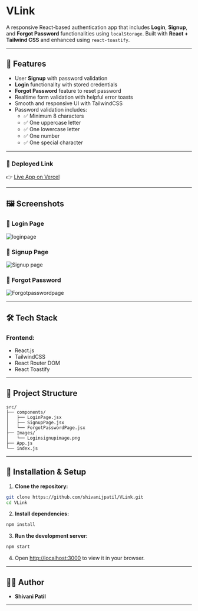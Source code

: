 # VLink

A responsive React-based authentication app that includes **Login**, **Signup**, and **Forgot Password** functionalities using `localStorage`. Built with **React + Tailwind CSS** and enhanced using `react-toastify`.

---

## 🚀 Features

- User **Signup** with password validation
- **Login** functionality with stored credentials
- **Forgot Password** feature to reset password
- Realtime form validation with helpful error toasts
- Smooth and responsive UI with TailwindCSS
- Password validation includes:
  - ✅ Minimum 8 characters
  - ✅ One uppercase letter
  - ✅ One lowercase letter
  - ✅ One number
  - ✅ One special character

---

### 🔗 Deployed Link

👉 [Live App on Vercel](https://vlink-pink.vercel.app/)

---

## 🖼️ Screenshots

### 🔐 Login Page  
![loginpage](https://github.com/user-attachments/assets/b32aa2c3-dba2-4bce-b286-e4144816fc0d)

### 📝 Signup Page  
![Signup page](https://github.com/user-attachments/assets/39108972-9251-41f6-aaaf-6336fdb5f583)

### 🔁 Forgot Password  
![Forgotpasswordpage](https://github.com/user-attachments/assets/26d6d8a1-39c0-4194-8d66-59726ed216b8)

---

## 🛠️ Tech Stack

### Frontend:
- React.js
- TailwindCSS
- React Router DOM
- React Toastify

---

## 📂 Project Structure
```
src/
├── components/
│   ├── LoginPage.jsx
│   ├── SignupPage.jsx
│   └── ForgotPasswordPage.jsx
├── Images/
│   └── Loginsignupimage.png
├── App.js
└── index.js
```

---

## 🔧 Installation & Setup

1. **Clone the repository:**
```bash
git clone https://github.com/shivanijpatil/VLink.git
cd VLink
```

2. **Install dependencies:**
```bash
npm install
```

3. **Run the development server:**
```bash
npm start
```

4. Open [http://localhost:3000](http://localhost:3000) to view it in your browser.

---

## 👩‍💻 Author

- **Shivani Patil**
---

